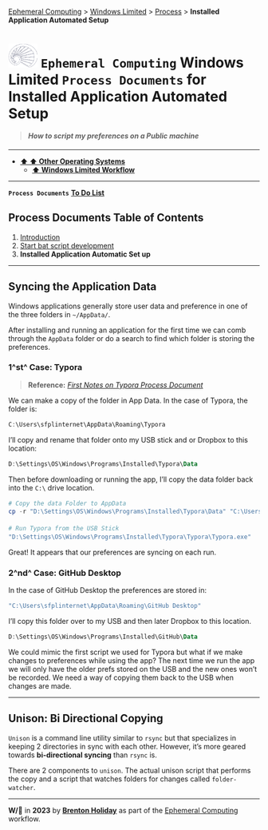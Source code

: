 [Ephemeral Computing](../../../README.md) > [Windows Limited](../../README.md) > [Process](README.md) > **Installed Application Automated Setup**

# <img src="https://raw.githubusercontent.com/8rents/_/i/sfpl-logo.png" alt="SFPL Logo" style="zoom:33%;" /> **`Ephemeral Computing`** Windows Limited `Process Documents` for Installed Application Automated Setup

> #### *How to script my preferences on a Public machine*

---

- **[⬆ ⬆ Other Operating Systems](../../README.md)**
  - **[⬆ Windows Limited Workflow](../README.md)**


****

**`Process Documents`**  [**To Do List**](todo.md)

## Process Documents Table of Contents

1. [Introduction](README.md)
2. [Start bat script development](start-bat-development.md)
3. **Installed Application Automatic Set up**

---

## Syncing the Application Data

Windows applications generally store user data and preference in one of the three folders in `~/AppData/`. 

After installing and running an application for the first time we can comb through the `AppData` folder or do a search to find which folder is storing the preferences.

### 1^st^ Case: Typora

> **Reference:** [*First Notes on Typora Process Document*](typora-automatic-setup.md)

We can make a copy of the folder in App Data. In the case of Typora, the folder is:

```Powershell
C:\Users\sfplinternet\AppData\Roaming\Typora
```

I’ll copy and rename that folder onto my USB stick and or Dropbox to this location:

```powershell
D:\Settings\OS\Windows\Programs\Installed\Typora\Data
```

Then before downloading or running the app, I’ll copy the data folder back into the `C:\` drive location.

```Powershell
# Copy the data Folder to AppData
cp -r "D:\Settings\OS\Windows\Programs\Installed\Typora\Data" "C:\Users\sfplinternet\AppData\Roaming\Typora"

# Run Typora from the USB Stick
"D:\Settings\OS\Windows\Programs\Installed\Typora\Typora\Typora.exe"
```

Great! It appears that our preferences are syncing on each run.

### 2^nd^ Case: GitHub Desktop

In the case of GitHub Desktop the preferences are stored in:

```powershell
"C:\Users\sfplinternet\AppData\Roaming\GitHub Desktop"
```

I’ll copy this folder over to my USB and then later Dropbox to this location.

```Powershell
D:\Settings\OS\Windows\Programs\Installed\GitHub\Data
```

We could mimic the first script we used for Typora but what if we make changes to preferences while using the app? The next time we run the app we will only have the older prefs stored on the USB and the new ones won’t be recorded. We need a way of copying them back to the USB when changes are made.

---

## Unison: Bi Directional Copying

`Unison` is a command line utility similar to `rsync` but that specializes in keeping 2 directories in sync with each other. However, it’s more geared towards **bi-directional syncing** than `rsync` is.

There are 2 components to `unison`. The actual unison script that performs the copy and a script that watches folders for changes called `folder-watcher`.



---

__W/🤍__ in __2023__ by __[Brenton Holiday](https://allmylinks.com/8rents)__ as part of the [Ephemeral Computing](https://github.com/8rents/ephemeral-computing) workflow.